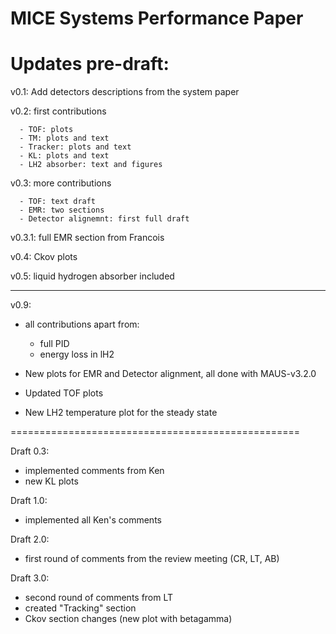 
MICE Systems Performance Paper
==============================

Updates pre-draft:
=================

v0.1: Add detectors descriptions from the system paper

v0.2: first contributions

      - TOF: plots
      - TM: plots and text
      - Tracker: plots and text
      - KL: plots and text
      - LH2 absorber: text and figures
      
v0.3: more contributions

      - TOF: text draft
      - EMR: two sections
      - Detector alignemnt: first full draft
      
v0.3.1: full EMR section from Francois    

v0.4: Ckov plots

v0.5: liquid hydrogen absorber included

--------------------------------------------------

v0.9:
- all contributions apart from:
  - full PID
  - energy loss in lH2

- New plots for EMR and Detector alignment, all done with MAUS-v3.2.0
- Updated TOF plots
- New LH2 temperature plot for the steady state


==================================================

Draft 0.3:
 - implemented comments from Ken
 - new KL plots

Draft 1.0:
 - implemented all Ken's comments
 
Draft 2.0:
 - first round of comments from the review meeting (CR, LT, AB)

Draft 3.0:
 - second round of comments from LT
 - created "Tracking" section 
 - Ckov section changes (new plot with betagamma)